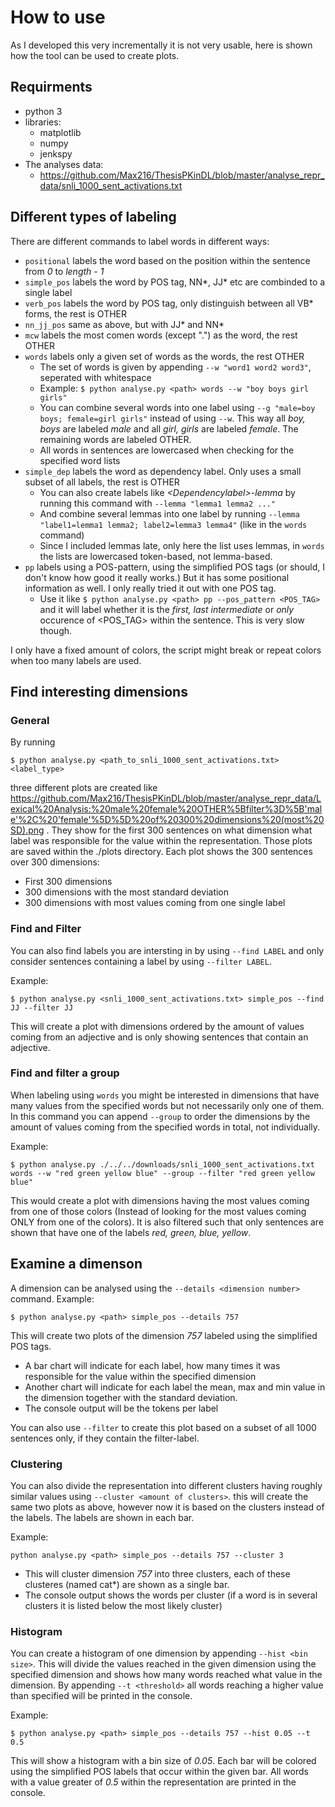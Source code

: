 # How to use
As I developed this very incrementally it is not very usable, here is shown how the tool can be used to create plots.

## Requirments
* python 3
* libraries:
	* matplotlib
	* numpy
	* jenkspy
* The analyses data:
	* https://github.com/Max216/ThesisPKinDL/blob/master/analyse_repr_data/snli_1000_sent_activations.txt

## Different types of labeling
There are different commands to label words in different ways:
* ```positional``` labels the word based on the position within the sentence from *0* to *length - 1*
* ```simple_pos``` labels the word by POS tag, NN*, JJ* etc are combinded to a single label
* ```verb_pos``` labels the word by POS tag, only distinguish between all VB\* forms, the rest is OTHER
* ```nn_jj_pos``` same as above, but with JJ\* and NN\*
* ```mcw``` labels the most comen words (except ".") as the word, the rest OTHER
* ```words``` labels only a given set of words as the words, the rest OTHER
	* The set of words is given by appending ```--w "word1 word2 word3"```, seperated with whitespace
	* Example: ```$ python analyse.py <path> words --w "boy boys girl girls"```
	* You can combine several words into one label using ```--g "male=boy boys; female=girl girls"``` instead of using ```--w```. This way all *boy, boys* are labeled *male* and all *girl, girls* are labeled *female*. The remaining words are labeled OTHER.
	* All words in sentences are lowercased when checking for the specified word lists
* ```simple_dep``` labels the word as dependency label. Only uses a small subset of all labels, the rest is OTHER
	* You can also create labels like *\<Dependencylabel\>-lemma* by running this command with ```--lemma "lemma1 lemma2 ..."```
	* And combine several lemmas into one label by running ```--lemma "label1=lemma1 lemma2; label2=lemma3 lemma4"``` (like in the ```words``` command)
	* Since I included lemmas late, only here the list uses lemmas, in ```words``` the lists are lowercased token-based, not lemma-based.
* ```pp``` labels using a POS-pattern, using the simplified POS tags (or should, I don't know how good it really works.) But it has some positional information as well. I only really tried it out with one POS tag. 
	* Use it like ```$ python analyse.py <path> pp --pos_pattern <POS_TAG> ``` and it will label whether it is the *first, last intermediate* or *only* occurence of <POS_TAG> within the sentence. This is very slow though.

I only have a fixed amount of colors, the script might break or repeat colors when too many labels are used.

## Find interesting dimensions

### General 
By running 
```
$ python analyse.py <path_to_snli_1000_sent_activations.txt> <label_type>
```
three different plots are created like https://github.com/Max216/ThesisPKinDL/blob/master/analyse_repr_data/Lexical%20Analysis:%20male%20female%20OTHER%5Bfilter%3D%5B'male'%2C%20'female'%5D%5D%20of%20300%20dimensions%20(most%20SD).png . They show for the first 300 sentences on what dimension what label was responsible for the value within the representation. Those plots are saved within the ./plots directory. Each plot shows the 300 sentences over 300 dimensions:
* First 300 dimensions
* 300 dimensions with the most standard deviation
* 300 dimensions with most values coming from one single label

### Find and Filter
You can also find labels you are intersting in by using ```--find LABEL``` and only consider sentences containing a label by using ```--filter LABEL```.

Example:
```
$ python analyse.py <snli_1000_sent_activations.txt> simple_pos --find JJ --filter JJ
```
This will create a plot with dimensions ordered by the amount of values coming from an adjective and is only showing sentences that contain an adjective.

### Find and filter a group
When labeling using ```words``` you might be interested in dimensions that have many values from the specified words but not necessarily only one of them. In this command you can append ```--group``` to order the dimensions by the amount of values coming from the specified words in total, not individually.

Example:
```
$ python analyse.py ./../../downloads/snli_1000_sent_activations.txt words --w "red green yellow blue" --group --filter "red green yellow blue"
```
This would create a plot with dimensions having the most values coming from one of those colors (Instead of looking for the most values coming ONLY from one of the colors). It is also filtered such that only sentences are shown that have one of the labels *red, green, blue, yellow*.

## Examine a dimenson
A dimension can be analysed using the ```--details <dimension number>``` command.
Example:
```
$ python analyse.py <path> simple_pos --details 757
```
This will create two plots of the dimension *757* labeled using the simplified POS tags.
* A bar chart will indicate for each label, how many times it was responsible for the value within the specified dimension
* Another chart will indicate for each label  the mean, max and min value in the dimension together with the standard deviation.
* The console output will be the tokens per label

You can also use ```--filter``` to create this plot based on a subset of all 1000 sentences only, if they contain the filter-label.

### Clustering
You can also divide the representation into different clusters having roughly similar values using ```--cluster <amount of clusters>```. this will create the same two plots as above, however now it is based on the clusters instead of the labels. The labels are shown in each bar.

Example:
```
python analyse.py <path> simple_pos --details 757 --cluster 3
```
* This will cluster dimension *757* into three clusters, each of these clusteres (named cat*\) are shown as a single bar.
* The console output shows the words per cluster (if a word is in several clusters it is listed below the most likely cluster)

### Histogram

You can create a histogram of one dimension by appending  ```--hist <bin size>```. This will divide the values reached in the given dimension using the specified dimension and shows how many words reached what value in the dimension. By appending ```--t <threshold>``` all words reaching a higher value than specified will be printed in the console.

Example:
```
$ python analyse.py <path> simple_pos --details 757 --hist 0.05 --t 0.5
```
This will show a histogram with a bin size of *0.05*. Each bar will be colored using the simplified POS labels that occur within the given bar. All words with a value greater of *0.5* within the representation are printed in the console.
